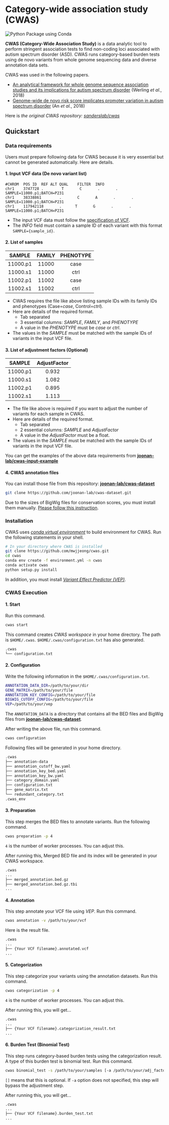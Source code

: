 # Category-wide association study (CWAS)

![Python Package using Conda](https://github.com/mwjjeong/cwas/actions/workflows/python-package-conda.yml/badge.svg)

**CWAS (Category-Wide Association Study)** is a data analytic tool to perform stringent association tests to find non-coding loci associated with autism spectrum disorder (ASD). CWAS runs category-based burden tests using de novo variants from whole genome sequencing data and diverse annotation data sets.

CWAS was used in the following papers.

- [An analytical framework for whole genome sequence association studies and its implications for autism spectrum disorder](https://www.ncbi.nlm.nih.gov/pmc/articles/PMC5961723/) (Werling _et al._, 2018)
- [Genome-wide de novo risk score implicates promoter variation in autism spectrum disorder](https://www.ncbi.nlm.nih.gov/pmc/articles/PMC6432922/) (An _et al._, 2018)

Here is _the original CWAS repository: [sanderslab/cwas](https://github.com/sanderslab/cwas)_

## Quickstart

### Data requirements

Users must prepare following data for CWAS because it is very essential but cannot be generated automatically. Here are details.

#### 1. Input VCF data (De novo variant list)

```
#CHROM  POS ID  REF ALT QUAL    FILTER  INFO
chr1    3747728 .        T       C       .       .       SAMPLE=11000.p1;BATCH=P231
chr1    38338861        .       C       A       .       .       SAMPLE=11000.p1;BATCH=P231
chr1    117942118       .      T       G       .       .       SAMPLE=11000.p1;BATCH=P231
```

- The input VCF data must follow the [specification of VCF](https://samtools.github.io/hts-specs/VCFv4.2.pdf).
- The _INFO_ field must contain a sample ID of each variant with this format `SAMPLE={sample_id}`.

#### 2. List of samples

|  SAMPLE  | FAMILY | PHENOTYPE |
| :------: | :----: | :-------: |
| 11000.p1 | 11000  |   case    |
| 11000.s1 | 11000  |   ctrl    |
| 11002.p1 | 11002  |   case    |
| 11002.s1 | 11002  |   ctrl    |

- CWAS requires the file like above listing sample IDs with its family IDs and phenotypes (Case=_case_, Control=_ctrl_).
- Here are details of the required format.
  - Tab separated
  - 3 essential columns: _SAMPLE_, _FAMILY_, and _PHENOTYPE_
  - A value in the _PHENOTYPE_ must be _case_ or _ctrl_.
- The values in the _SAMPLE_ must be matched with the sample IDs of variants in the input VCF file.

#### 3. List of adjustment factors (Optional)

|  SAMPLE  | AdjustFactor |
| :------: | :----------: |
| 11000.p1 |    0.932     |
| 11000.s1 |    1.082     |
| 11002.p1 |    0.895     |
| 11002.s1 |    1.113     |

- The file like above is required if you want to adjust the number of variants for each sample in CWAS.
- Here are details of the required format.
  - Tab separated
  - 2 essential columns: _SAMPLE_ and _AdjustFactor_
  - A value in the _AdjustFactor_ must be a float.
- The values in the _SAMPLE_ must be matched with the sample IDs of variants in the input VCF file.

You can get the examples of the above data requirements from **[joonan-lab/cwas-input-example](https://github.com/joonan-lab/cwas-input-example)**

#### 4. CWAS annotation files

You can install those file from this repository: **[joonan-lab/cwas-dataset](https://github.com/joonan-lab/cwas-dataset)**

```bash
git clone https://github.com/joonan-lab/cwas-dataset.git
```

Due to the sizes of BigWig files for conservation scores, you must install them manually. [Please follow this instruction](https://github.com/joonan-lab/cwas-dataset/blob/main/bw_recipe.md).

### Installation

CWAS uses _[conda virtual environment](https://docs.conda.io/projects/conda/en/latest/user-guide/tasks/manage-environments.html)_ to build environment for CWAS. Run the following statements in your shell.

```bash
# In your directory where CWAS is installed
git clone https://github.com/mwjjeong/cwas.git
cd cwas
conda env create -f environment.yml -n cwas
conda activate cwas
python setup.py install
```

In addition, you must install _[Variant Effect Predictor (VEP)](https://www.ensembl.org/vep)_.

### CWAS Execution

#### 1. Start

Run this command.

```bash
cwas start
```

This command creates _CWAS workspace_ in your home directory. The path is `$HOME/.cwas`. `$HOME/.cwas/configuration.txt` has also generated.

```bash
.cwas
└── configuration.txt
```

#### 2. Configuration

Write the following information in the `$HOME/.cwas/configuration.txt`.

```bash
ANNOTATION_DATA_DIR=/path/to/your/dir
GENE_MATRIX=/path/to/your/file
ANNOTATION_KEY_CONFIG=/path/to/your/file
BIGWIG_CUTOFF_CONFIG=/path/to/your/file
VEP=/path/to/your/vep
```

The `ANNOTATION_DATA` is a directory that contains all the BED files and BigWig files from **[joonan-lab/cwas-dataset](https://github.com/joonan-lab/cwas-dataset)**.

After writing the above file, run this command.

```bash
cwas configuration
```

Following files will be generated in your home directory.

```bash
.cwas
├── annotation-data
├── annotation_cutoff_bw.yaml
├── annotation_key_bed.yaml
├── annotation_key_bw.yaml
├── category_domain.yaml
├── configuration.txt
├── gene_matrix.txt
└── redundant_category.txt
.cwas_env
```

#### 3. Preparation

This step merges the BED files to annotate variants. Run the following command.

```bash
cwas preparation -p 4
```

`4` is the number of worker processes. You can adjust this.

After running this, Merged BED file and its index will be generated in your CWAS workspace.

```bash
.cwas
...
├── merged_annotation.bed.gz
├── merged_annotation.bed.gz.tbi
...
```

#### 4. Annotation

This step annotate your VCF file using _VEP_. Run this command.

```bash
cwas annotation -v /path/to/your/vcf
```

Here is the result file.

```bash
.cwas
...
├── {Your VCF filename}.annotated.vcf
...
```

#### 5. Categorization

This step categorize your variants using the annotation datasets. Run this command.

```bash
cwas categorization -p 4
```

`4` is the number of worker processes. You can adjust this.

After running this, you will get...

```bash
.cwas
...
├── {Your VCF filename}.categorization_result.txt
...
```

#### 6. Burden Test (Binomial Test)

This step runs category-based burden tests using the categorization result. A type of this burden test is binomial test. Run this command.

```bash
cwas binomial_test -s /path/to/your/samples [-a /path/to/your/adj_factors]
```

`[]` means that this is optional. If `-a` option does not specified, this step will bypass the adjustment step.

After running this, you will get...

```bash
.cwas
...
├── {Your VCF filename}.burden_test.txt
...
```
